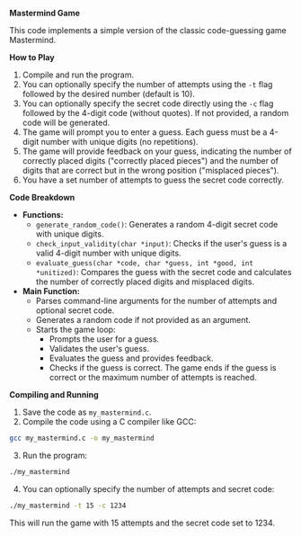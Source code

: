 **Mastermind Game**

This code implements a simple version of the classic code-guessing game Mastermind. 

**How to Play**

1. Compile and run the program.
2. You can optionally specify the number of attempts using the `-t` flag followed by the desired number (default is 10).
3. You can optionally specify the secret code directly using the `-c` flag followed by the 4-digit code (without quotes). If not provided, a random code will be generated.
4. The game will prompt you to enter a guess. Each guess must be a 4-digit number with unique digits (no repetitions).
5. The game will provide feedback on your guess, indicating the number of correctly placed digits ("correctly placed pieces") and the number of digits that are correct but in the wrong position ("misplaced pieces").
6. You have a set number of attempts to guess the secret code correctly.

**Code Breakdown**

* **Functions:**
    * `generate_random_code()`: Generates a random 4-digit secret code with unique digits.
    * `check_input_validity(char *input)`: Checks if the user's guess is a valid 4-digit number with unique digits.
    * `evaluate_guess(char *code, char *guess, int *good, int *unitized)`: Compares the guess with the secret code and calculates the number of correctly placed digits and misplaced digits.
* **Main Function:**
    * Parses command-line arguments for the number of attempts and optional secret code.
    * Generates a random code if not provided as an argument.
    * Starts the game loop:
        * Prompts the user for a guess.
        * Validates the user's guess.
        * Evaluates the guess and provides feedback.
        * Checks if the guess is correct. The game ends if the guess is correct or the maximum number of attempts is reached.

**Compiling and Running**

1. Save the code as `my_mastermind.c`.
2. Compile the code using a C compiler like GCC:

```bash
gcc my_mastermind.c -o my_mastermind
```

3. Run the program:

```bash
./my_mastermind
```

4. You can optionally specify the number of attempts and secret code:

```bash
./my_mastermind -t 15 -c 1234
```

This will run the game with 15 attempts and the secret code set to 1234.
